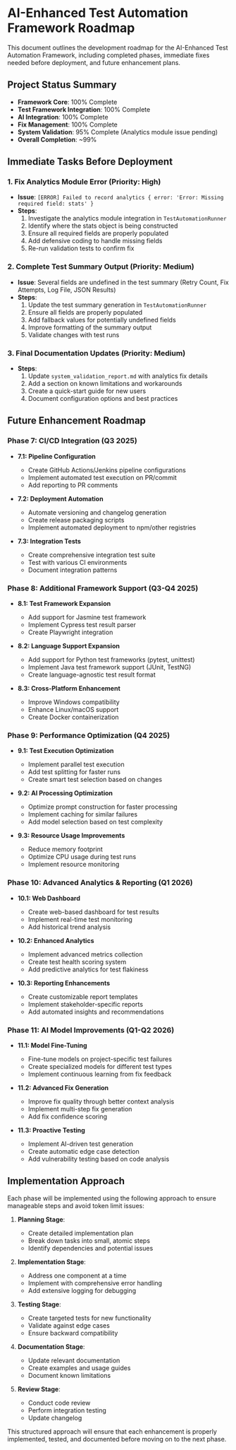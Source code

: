 # AI-Enhanced Test Automation Framework Roadmap

This document outlines the development roadmap for the AI-Enhanced Test Automation Framework, including completed phases, immediate fixes needed before deployment, and future enhancement plans.

## Project Status Summary

- **Framework Core**: 100% Complete
- **Test Framework Integration**: 100% Complete
- **AI Integration**: 100% Complete
- **Fix Management**: 100% Complete
- **System Validation**: 95% Complete (Analytics module issue pending)
- **Overall Completion**: ~99%

## Immediate Tasks Before Deployment

### 1. Fix Analytics Module Error (Priority: High)

- **Issue**: `[ERROR] Failed to record analytics { error: 'Error: Missing required field: stats' }`
- **Steps**:
  1. Investigate the analytics module integration in `TestAutomationRunner`
  2. Identify where the stats object is being constructed
  3. Ensure all required fields are properly populated
  4. Add defensive coding to handle missing fields
  5. Re-run validation tests to confirm fix

### 2. Complete Test Summary Output (Priority: Medium)

- **Issue**: Several fields are undefined in the test summary (Retry Count, Fix Attempts, Log File, JSON Results)
- **Steps**:
  1. Update the test summary generation in `TestAutomationRunner`
  2. Ensure all fields are properly populated
  3. Add fallback values for potentially undefined fields
  4. Improve formatting of the summary output
  5. Validate changes with test runs

### 3. Final Documentation Updates (Priority: Medium)

- **Steps**:
  1. Update `system_validation_report.md` with analytics fix details
  2. Add a section on known limitations and workarounds
  3. Create a quick-start guide for new users
  4. Document configuration options and best practices

## Future Enhancement Roadmap

### Phase 7: CI/CD Integration (Q3 2025)

- **7.1: Pipeline Configuration**
  - Create GitHub Actions/Jenkins pipeline configurations
  - Implement automated test execution on PR/commit
  - Add reporting to PR comments

- **7.2: Deployment Automation**
  - Automate versioning and changelog generation
  - Create release packaging scripts
  - Implement automated deployment to npm/other registries

- **7.3: Integration Tests**
  - Create comprehensive integration test suite
  - Test with various CI environments
  - Document integration patterns

### Phase 8: Additional Framework Support (Q3-Q4 2025)

- **8.1: Test Framework Expansion**
  - Add support for Jasmine test framework
  - Implement Cypress test result parser
  - Create Playwright integration

- **8.2: Language Support Expansion**
  - Add support for Python test frameworks (pytest, unittest)
  - Implement Java test framework support (JUnit, TestNG)
  - Create language-agnostic test result format

- **8.3: Cross-Platform Enhancement**
  - Improve Windows compatibility
  - Enhance Linux/macOS support
  - Create Docker containerization

### Phase 9: Performance Optimization (Q4 2025)

- **9.1: Test Execution Optimization**
  - Implement parallel test execution
  - Add test splitting for faster runs
  - Create smart test selection based on changes

- **9.2: AI Processing Optimization**
  - Optimize prompt construction for faster processing
  - Implement caching for similar failures
  - Add model selection based on test complexity

- **9.3: Resource Usage Improvements**
  - Reduce memory footprint
  - Optimize CPU usage during test runs
  - Implement resource monitoring

### Phase 10: Advanced Analytics & Reporting (Q1 2026)

- **10.1: Web Dashboard**
  - Create web-based dashboard for test results
  - Implement real-time test monitoring
  - Add historical trend analysis

- **10.2: Enhanced Analytics**
  - Implement advanced metrics collection
  - Create test health scoring system
  - Add predictive analytics for test flakiness

- **10.3: Reporting Enhancements**
  - Create customizable report templates
  - Implement stakeholder-specific reports
  - Add automated insights and recommendations

### Phase 11: AI Model Improvements (Q1-Q2 2026)

- **11.1: Model Fine-Tuning**
  - Fine-tune models on project-specific test failures
  - Create specialized models for different test types
  - Implement continuous learning from fix feedback

- **11.2: Advanced Fix Generation**
  - Improve fix quality through better context analysis
  - Implement multi-step fix generation
  - Add fix confidence scoring

- **11.3: Proactive Testing**
  - Implement AI-driven test generation
  - Create automatic edge case detection
  - Add vulnerability testing based on code analysis

## Implementation Approach

Each phase will be implemented using the following approach to ensure manageable steps and avoid token limit issues:

1. **Planning Stage**:
   - Create detailed implementation plan
   - Break down tasks into small, atomic steps
   - Identify dependencies and potential issues

2. **Implementation Stage**:
   - Address one component at a time
   - Implement with comprehensive error handling
   - Add extensive logging for debugging

3. **Testing Stage**:
   - Create targeted tests for new functionality
   - Validate against edge cases
   - Ensure backward compatibility

4. **Documentation Stage**:
   - Update relevant documentation
   - Create examples and usage guides
   - Document known limitations

5. **Review Stage**:
   - Conduct code review
   - Perform integration testing
   - Update changelog

This structured approach will ensure that each enhancement is properly implemented, tested, and documented before moving on to the next phase.
